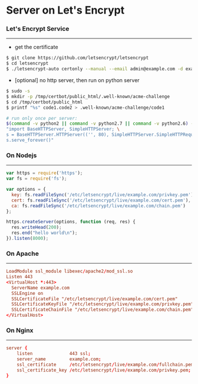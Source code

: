 # Server on Let's Encrypt

<script type="text/javascript" src="../js/general.js"></script>

### Let's Encrypt Service
---

* get the certificate

```bash
$ git clone https://github.com/letsencrypt/letsencrypt
$ cd letsencrypt
$ ./letsencrypt-auto certonly --manual --email admin@example.com -d example.com
```

* [optional] no http server, then run on python server

```bash
$ sudo -s
$ mkdir -p /tmp/certbot/public_html/.well-known/acme-challenge
$ cd /tmp/certbot/public_html
$ printf "%s" code1.code2 > .well-known/acme-challenge/code1

# run only once per server:
$(command -v python2 || command -v python2.7 || command -v python2.6) -c \
"import BaseHTTPServer, SimpleHTTPServer; \
s = BaseHTTPServer.HTTPServer(('', 80), SimpleHTTPServer.SimpleHTTPRequestHandler); \
s.serve_forever()"
```

### On Nodejs
---

```javascript
var https = require('https');
var fs = require('fs');

var options = {
  key: fs.readFileSync('/etc/letsencrypt/live/example.com/privkey.pem'),
  cert: fs.readFileSync('/etc/letsencrypt/live/example.com/cert.pem'),
  ca: fs.readFileSync('/etc/letsencrypt/live/example.com/chain.pem')
};

https.createServer(options, function (req, res) {
  res.writeHead(200);
  res.end("hello world\n");
}).listen(8000);
```

### On Apache
---

```conf
LoadModule ssl_module libexec/apache2/mod_ssl.so
Listen 443
<VirtualHost *:443>
  ServerName example.com
  SSLEngine on
  SSLCertificateFile "/etc/letsencrypt/live/example.com/cert.pem"
  SSLCertificateKeyFile "/etc/letsencrypt/live/example.com/privkey.pem"
  SSLCertificateChainFile "/etc/letsencrypt/live/example.com/chain.pem"
</VirtualHost>
```

### On Nginx
---

```conf
server {
    listen              443 ssl;
    server_name         example.com;
    ssl_certificate     /etc/letsencrypt/live/example.com/fullchain.pem;
    ssl_certificate_key /etc/letsencrypt/live/example.com/privkey.pem;
}
```




